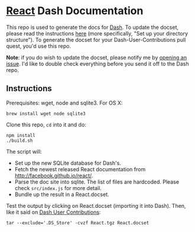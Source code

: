 # [React](http://facebook.github.io/react/) Dash Documentation

This repo is used to generate the docs for [Dash](http://kapeli.com/dash). To update the docset, please read the instructions [here](https://github.com/Kapeli/Dash-User-Contributions#contribute-a-new-docset) (more specifically, "Set up your directory structure"). To generate the docset for your Dash-User-Contributions pull quest, you'd use this repo.

**Note**: if you do wish to update the docset, please notify me by [opening an issue](https://github.com/chenglou/react-dash/issues/new). I'd like to double check everything before you send it off to the Dash repo.

## Instructions

Prerequisites: wget, node and sqlite3. For OS X:

    brew install wget node sqlite3

Clone this repo, `cd` into it and do:

    npm install
    ./build.sh

The script will:

- Set up the new SQLite database for Dash's.
- Fetch the newest released React documentation from http://facebook.github.io/react/.
- Parse the doc site into sqlite. The list of files are hardcoded. Please check `src/index.js` for more detail.
- Bundle up the result in a React.docset.

Test the output by clicking on React.docset (importing it into Dash). Then, like it said on [Dash User Contributions](https://github.com/Kapeli/Dash-User-Contributions#contribute-a-new-docset):

    tar --exclude='.DS_Store' -cvzf React.tgz React.docset

